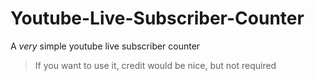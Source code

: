 # Youtube-Live-Subscriber-Counter
A *very* simple youtube live subscriber counter
> If you want to use it, credit would be nice, but not required

